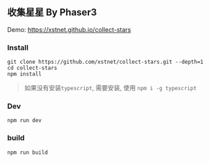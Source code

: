 ## 收集星星 By Phaser3

Demo: https://xstnet.github.io/collect-stars

### Install

```
git clone https://github.com/xstnet/collect-stars.git --depth=1
cd collect-stars
npm install
```

> 如果没有安装`typescript`, 需要安装, 使用 `npm i -g typescript`

### Dev

```
npm run dev
```

### build

```
npm run build
```

